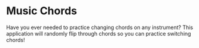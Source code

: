Music Chords
============

Have you ever needed to practice changing chords on any instrument? This application will randomly flip through chords so you can practice switching chords!
